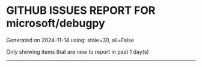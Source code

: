 
# GITHUB ISSUES REPORT FOR microsoft/debugpy


Generated on 2024-11-14 using: stale=30, all=False


Only showing items that are new to report in past 1 day(s)


---




















